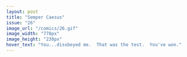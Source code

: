 ```yaml
---
layout: post
title: "Semper Caesus"
issue: "26"
image_url: "/comics/26.gif"
image_width: "778px"
image_height: "230px"
hover_text: "You...disobeyed me.  That was the test.  You've won."
---
```


